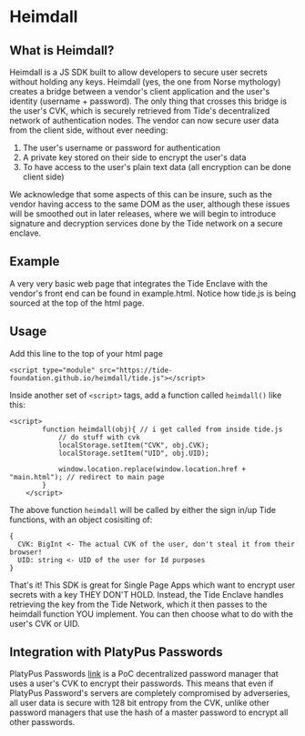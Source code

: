 # Heimdall

## What is Heimdall?
Heimdall is a JS SDK built to allow developers to secure user secrets without holding any keys. Heimdall (yes, the one from Norse mythology) creates a bridge between a vendor's client application and the user's identity (username + password). The only thing that crosses this bridge is the user's CVK, which is securely retrieved from Tide's decentralized network of authentication nodes. The vendor can now secure user data from the client side, without ever needing:
1. The user's username or password for authentication
2. A private key stored on their side to encrypt the user's data
3. To have access to the user's plain text data (all encryption can be done client side)

We acknowledge that some aspects of this can be insure, such as the vendor having access to the same DOM as the user, although these issues will be smoothed out in later releases, where we will begin to introduce signature and decryption services done by the Tide network on a secure enclave.

## Example
A very very basic web page that integrates the Tide Enclave with the vendor's front end can be found in example.html. Notice how tide.js is being sourced at the top of the html page.

## Usage
Add this line to the top of your html page

```<script type="module" src="https://tide-foundation.github.io/heimdall/tide.js"></script>```

Inside another set of ```<script>``` tags, add a function called ```heimdall()``` like this:
```
<script>
        function heimdall(obj){ // i get called from inside tide.js
            // do stuff with cvk
            localStorage.setItem("CVK", obj.CVK);
            localStorage.setItem("UID", obj.UID);

            window.location.replace(window.location.href + "main.html"); // redirect to main page
        }
    </script>
```
The above function ```heimdall``` will be called by either the sign in/up Tide functions, with an object cosisiting of:
```
{
  CVK: BigInt <- The actual CVK of the user, don't steal it from their browser!
  UID: string <- UID of the user for Id purposes
}
```

That's it! This SDK is great for Single Page Apps which want to encrypt user secrets with a key THEY DON'T HOLD. Instead, the Tide Enclave handles retrieving the key from the Tide Network, which it then passes to the heimdall function YOU implement. You can then choose what to do with the user's CVK or UID.

## Integration with PlatyPus Passwords
PlatyPus Passwords [link](https://github.com/sundayScoop/PlatyPasswords) is a PoC decentralized password manager that uses a user's CVK to encrypt their passwords. This means that even if PlatyPus Password's servers are completely compromised by adverseries, all user data is secure with 128 bit entropy from the CVK, unlike other password managers that use the hash of a master password to encrypt all other passwords.
